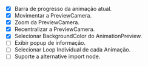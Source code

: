 - [x] Barra de progresso da animação atual.
- [x] Movimentar a PreviewCamera.
- [x] Zoom da PreviewCamera.
- [x] Recentralizar a PreviewCamera.
- [x] Selecionar BackgroundColor do AnimationPreview.
- [ ] Exibir popup de informação.
- [ ] Selecionar Loop Individual de cada Animação.
- [ ] Suporte a alternative import node.
